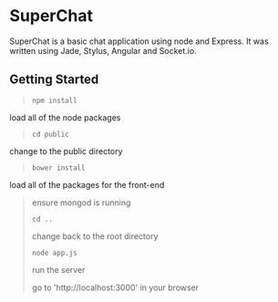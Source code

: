 # SuperChat

SuperChat is a basic chat application using node and Express.
It was written using Jade, Stylus, Angular and Socket.io.

## Getting Started
> `npm install`
> 
load all of the node packages
> 
> `cd public`
> 
change to the public directory
> 
> `bower install`
> 
load all of the packages for the front-end
> 
> ensure mongod is running
> 
> `cd ..`
> 
> change back to the root directory
> 
> `node app.js`
> 
> run the server
> 
> go to 'http://localhost:3000' in your browser
